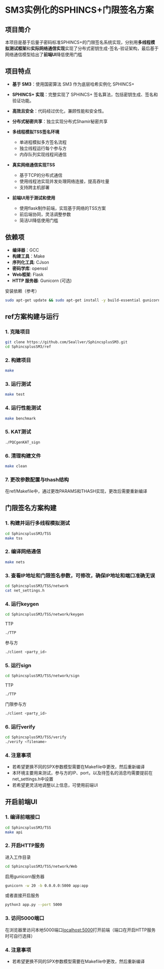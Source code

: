 # SM3实例化的SPHINCS+门限签名方案

## 项目简介
本项目是基于后量子密码标准SPHINCS+的门限签名系统实现，分别用**多线程模拟测试框架**和**实际网络通信实现**实现了分布式密钥生成-签名-验证架构，最后基于网络通信模型给出了**前端UI**降低使用门槛

## 项目特点
- **基于 SM3**：使用国密算法 SM3 作为底层哈希实例化 SPHINCS+
- **SPHINCS+ 实现**：完整实现了 SPHINCS+ 签名算法，包括密钥生成、签名和验证功能。
- **高效且安全**：代码经过优化，兼顾性能和安全性。
- **分布式秘密共享**：独立实现分布式Shamir秘密共享
- **多线程模拟TSS签名环境**
   - 单进程模拟多方签名流程
   - 独立线程运行每个参与方
   - 内存队列实现线程间通信

- **真实网络通信实现TSS**
   - 基于TCP的分布式通信
   - 使用线程池实现并发处理网络连接，提高吞吐量
   - 支持跨主机部署

- **前端UI用于测试和使用**
  - 使用flask制作前端，实现基于网络的TSS方案
  - 前后端协同，灵活调整参数
  - 简洁UI降低使用门槛

## 依赖项
- **编译器**：GCC
- **构建工具**：Make
- **序列化工具**: CJson
- **密码学库**: openssl
- **Web框架**: Flask
- **HTTP 服务器**: Gunicorn (可选)

安装依赖（参考）
```bash
sudo apt-get update && sudo apt-get install -y build-essential gunicorn libcjson-dev openssl libssl-dev && pip install flask 
```


## ref方案构建与运行

### 1. 克隆项目
```bash
git clone https://github.com/Seallver/SphincsplusSM3.git
cd SphincsplusSM3/ref
```
### 2. 构建项目
```bash
make
```
### 3. 运行测试
```bash
make test
```
### 4. 运行性能测试
```bash
make benchmark
```
### 5. KAT测试
```bash
./PQCgenKAT_sign
```
### 6. 清理构建文件
```bash
make clean
```
### 7. 更改参数配置与thash结构
在ref/Makefile中，通过更改PARAMS和THASH实现，更改后需要重新编译

## 门限签名方案构建

### 1. 构建并运行多线程模拟测试
```bash
cd SphincsplusSM3/TSS
make tss
```
### 2. 编译网络通信
```bash
make nets
```
### 3. 查看IP地址和门限签名参数，可修改，确保IP地址和端口准确无误
```bash
cd SphincsplusSM3/TSS/network
cat net_settings.h
```
### 4. 运行keygen
```bash
cd SphincsplusSM3/TSS/network/keygen
```
TTP
```bash
./TTP
```
参与方
```bash
./client <party_id>
```

### 5. 运行sign
```bash
cd SphincsplusSM3/TSS/network/sign
```
TTP
```bash
./TTP
```
门限参与方
```bash
./client <party_id>
```

### 6. 运行verify
```bash
cd SphincsplusSM3/TSS/verify
./verify <filename>
```

### 4. 注意事项
- 若希望更换不同的SPX参数模型需要在Makefile中更改，然后重新编译
- 本环境主要用来测试，参与方的IP、port，以及待签名的消息均需要提前在net_settings.h中设置
- 若希望更灵活地调整以上信息，可使用前端UI

## 开启前端UI

### 1. 编译前端接口
```bash
cd SphincsplusSM3/TSS
make api
```

### 2. 开启HTTP服务 
进入工作目录
```bash
cd SphincsplusSM3/TSS/network/Web
```

启用gunicorn服务器
```bash
gunicorn -w 20 -b 0.0.0.0:5000 app:app
```
或者直接开启服务
```bash
python3 app.py --port 5000
```


### 3. 访问5000端口
在浏览器里访问本地5000端口[localhost:5000](https://localhost:5000)打开前端（端口在开启HTTP服务时可自行选择）

### 4. 注意事项
- 若希望更换不同的SPX参数模型需要在Makefile中更改，然后重新编译

